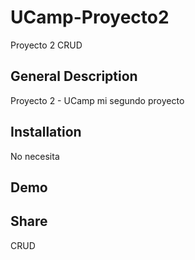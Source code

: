 # UCamp-Proyecto2
Proyecto 2 CRUD

## General Description
Proyecto 2 - UCamp mi segundo proyecto 

## Installation
No necesita

## Demo


## Share
CRUD
